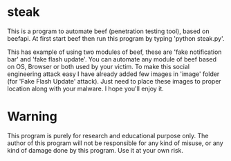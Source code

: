# steak
This is a program to automate beef (penetration testing tool), based on beefapi. At first start beef then run this program by typing 'python steak.py'.


This has example of using two modules of beef, these are 'fake notification bar' and 'fake flash update'. You can automate any module of beef based on OS, Browser or both used by your victim. To make this social engineering attack easy I have already added few images in 'image' folder (for 'Fake Flash Update' attack). Just need to place these images to proper location along with your malware. I hope you'll enjoy it.

# Warning 
This program is purely for research and educational purpose only. The author of this program will not be responsible for any kind of misuse, or any kind of damage done by this program. Use it at your own risk.
